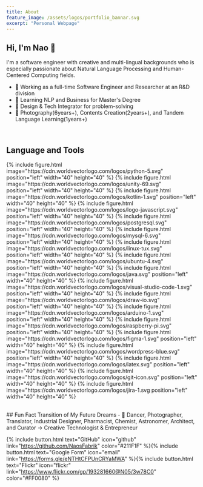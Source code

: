 ```yaml
---
title: About 
feature_image: /assets/logos/portfolio_bannar.svg
excerpt: "Personal Webpage"
---
```


## Hi, I'm Nao 👋
I'm a software engineer with creative and multi-lingual backgrounds who is especially passionate about Natural Language Processing and Human-Centered Computing fields. 

- 🦊 Working as a full-time Software Engineer and Researcher at an R&D division 
- 🚀 Learning NLP and Business for Master's Degree
- 🎨 Design & Tech Integrator for problem-solving
- 🌱 Photography(6years+), Contents Creation(2years+), and Tandem Language Learning(1years+)

<br>

## Language and Tools
<p>
{% include figure.html image="https://cdn.worldvectorlogo.com/logos/python-5.svg" position="left" width="40" height="40" %}
{% include figure.html image="https://cdn.worldvectorlogo.com/logos/unity-69.svg" position="left" width="40" height="40" %}
{% include figure.html image="https://cdn.worldvectorlogo.com/logos/kotlin-1.svg" position="left" width="40" height="40" %}
{% include figure.html image="https://cdn.worldvectorlogo.com/logos/logo-javascript.svg" position="left" width="40" height="40" %}
{% include figure.html image="https://cdn.worldvectorlogo.com/logos/postgresql.svg" position="left" width="40" height="40" %}
{% include figure.html image="https://cdn.worldvectorlogo.com/logos/mysql-6.svg" position="left" width="40" height="40" %}
{% include figure.html image="https://cdn.worldvectorlogo.com/logos/linux-tux.svg" position="left" width="40" height="40" %}  
{% include figure.html image="https://cdn.worldvectorlogo.com/logos/ubuntu-4.svg" position="left" width="40" height="40" %}  
{% include figure.html image="https://cdn.worldvectorlogo.com/logos/java.svg" position="left" width="40" height="40" %}  
{% include figure.html image="https://cdn.worldvectorlogo.com/logos/visual-studio-code-1.svg" position="left" width="40" height="40" %} 
{% include figure.html image="https://cdn.worldvectorlogo.com/logos/draw-io.svg" position="left" width="40" height="40" %} 
{% include figure.html image="https://cdn.worldvectorlogo.com/logos/arduino-1.svg" position="left" width="40" height="40" %}   
{% include figure.html image="https://cdn.worldvectorlogo.com/logos/raspberry-pi.svg" position="left" width="40" height="40" %}   
{% include figure.html image="https://cdn.worldvectorlogo.com/logos/figma-1.svg" position="left" width="40" height="40" %}  
{% include figure.html image="https://cdn.worldvectorlogo.com/logos/wordpress-blue.svg" position="left" width="40" height="40" %}  
{% include figure.html image="https://cdn.worldvectorlogo.com/logos/latex.svg" position="left" width="40" height="40" %}  
{% include figure.html image="https://cdn.worldvectorlogo.com/logos/git-icon.svg" position="left" width="40" height="40" %}  
{% include figure.html image="https://cdn.worldvectorlogo.com/logos/jira-1.svg position="left" width="40" height="40" %}  
</p>

<br>
## Fun Fact
Transition of My Future Dreams
- 🦄 Dancer, Photographer, Translator, Industrial Designer, Pharmacist, Chemist, Astronomer, Architect, and Curator -> Creative Technologist & Entrepreneur

{% include button.html text="GitHub" icon="github" link="https://github.com/NaosFabrik" color="#211F1F" %}{% include button.html text="Google Form" icon="email" link="https://forms.gle/eNTHtCFPUnCRYaMWA" %}{% include button.html text="Flickr" icon="flickr" link="https://www.flickr.com/gp/193281660@N05/3w78C0" color="#FF0080" %}
